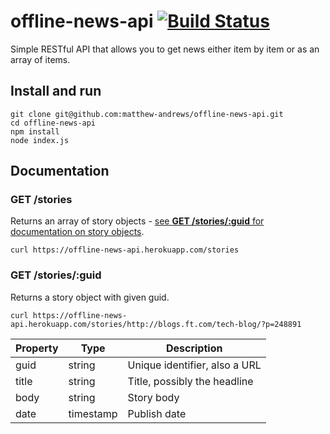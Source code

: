 # offline-news-api [![Build Status](https://travis-ci.org/matthew-andrews/offline-news-api.svg?branch=master)](https://travis-ci.org/matthew-andrews/offline-news-api)

Simple RESTful API that allows you to get news either item by item or as an array of items.

## Install and run

```
git clone git@github.com:matthew-andrews/offline-news-api.git
cd offline-news-api
npm install
node index.js
```

## Documentation

### GET /stories

Returns an array of story objects - [see **GET /stories/:guid** for documentation on story objects](#get-storiesguid).

```
curl https://offline-news-api.herokuapp.com/stories
```

### GET /stories/:guid

Returns a story object with given guid.

```
curl https://offline-news-api.herokuapp.com/stories/http://blogs.ft.com/tech-blog/?p=248891
```

Property | Type      | Description
-------- | --------- | -----------------------------
guid     | string    | Unique identifier, also a URL
title    | string    | Title, possibly the headline
body     | string    | Story body
date     | timestamp | Publish date 

